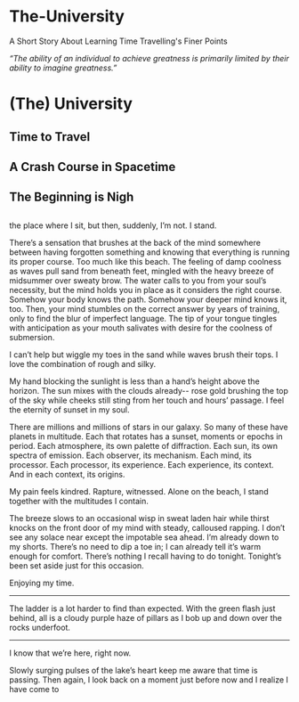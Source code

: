 # The-University
A Short Story About Learning Time Travelling's Finer Points

*“The ability of an individual to achieve greatness is primarily limited by their ability to imagine greatness.”*

# (The) University
## Time to Travel
## A Crash Course in Spacetime
## The Beginning is Nigh
## 

the place where I sit, but then, suddenly, I’m not. I stand.

There’s a sensation that brushes at the back of the mind somewhere between having forgotten something and knowing that everything is running its proper course. Too much like this beach. The feeling of damp coolness as waves pull sand from beneath feet, mingled with the heavy breeze of midsummer over sweaty brow. The water calls to you from your soul’s necessity, but the mind holds you in place as it considers the right course. Somehow your body knows the path. Somehow your deeper mind knows it, too. Then, your mind stumbles on the correct answer by years of training, only to find the blur of imperfect language. The tip of your tongue tingles with anticipation as your mouth salivates with desire for the coolness of submersion.

I can’t help but wiggle my toes in the sand while waves brush their tops. I love the combination of rough and silky.

My hand blocking the sunlight is less than a hand’s height above the horizon. The sun mixes with the clouds already-- rose gold brushing the top of the sky while cheeks still sting from her touch and hours’ passage. I feel the eternity of sunset in my soul.

There are millions and millions of stars in our galaxy. So many of these have planets in multitude. Each that rotates has a sunset, moments or epochs in period. Each atmosphere, its own palette of diffraction. Each sun, its own spectra of emission. Each observer, its mechanism. Each mind, its processor. Each processor, its experience. Each experience, its context. And in each context, its origins.

My pain feels kindred. Rapture, witnessed. Alone on the beach, I stand together with the multitudes I contain.

The breeze slows to an occasional wisp in sweat laden hair while thirst knocks on the front door of my mind with steady, calloused rapping. I don’t see any solace near except the impotable sea ahead. I’m already down to my shorts. There’s no need to dip a toe in; I can already tell it’s warm enough for comfort. There’s nothing I recall having to do tonight. Tonight’s been set aside just for this occasion.

Enjoying my time.

***

The ladder is a lot harder to find than expected. With the green flash just behind, all is a cloudy purple haze of pillars as I bob up and down over the rocks underfoot.

___

<END OF THE STORY>

I know that we’re here, right now. 

Slowly surging pulses of the lake’s heart keep me aware that time is passing. Then again, I look back on a moment just before now and I realize I have come to
